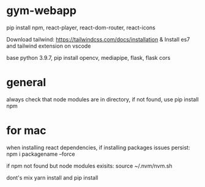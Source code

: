 # gym-webapp

pip install npm, react-player, react-dom-router, react-icons

Download tailwind: https://tailwindcss.com/docs/installation & Install es7 and tailwind extension on vscode

base python 3.9.7, pip install opencv, mediapipe, flask, flask cors

# general
always check that node modules are in directory, if not found, use pip install npm

# for mac
when installing react dependencies, if installing packages issues persist: npm i packagename –force

if npm not found but node modules exisits: source ~/.nvm/nvm.sh

dont's mix yarn install and pip install 
